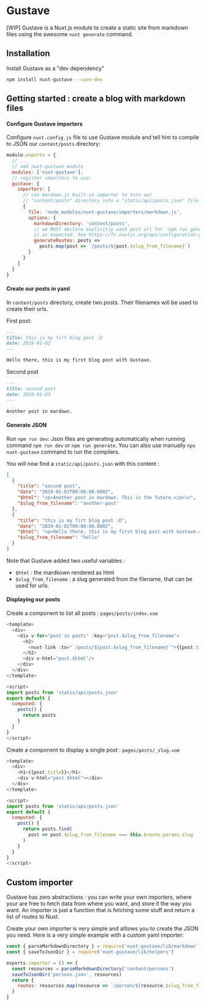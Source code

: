 # Gustave

[WIP] Gustave is a Nuxt.js module to create a static site from markdown files using the awesome `nuxt generate` command.

## Installation

Install Gustave as a "dev dependency"

```sh
npm install nuxt-gustave --save-dev
```

## Getting started : create a blog with markdown files

#### Configure Gustave importers

Configure `nuxt.config.js` file to use Gustave module and tell him to compile to JSON our `content/posts` directory:

```js
module.exports = {
  // ...
  // add nuxt-gustave module
  modules: ['nuxt-gustave'],
  // register importers to use:
  gustave: {
    importers: [
      // use mardown.js built-in importer to turn our
      // "content/posts" directory into a "static/api/posts.json" file.
      {
        file: 'node_modules/nuxt-gustave/importers/markdown.js',
        options: {
          markdownDirectory: 'content/posts',
          // we MUST declare explicitly each post url for 'npm run generate' to work
          // as expected. See https://fr.nuxtjs.org/api/configuration-generate/#routes
          generateRoutes: posts =>
            posts.map(post => `/posts/${post.$slug_from_filename}`)
        }
      }
    ]
  }
}
```

#### Create our posts in yaml

In `content/posts` directory, create two posts. Their filenames will be used to create their urls.

First post:

```markdown
---
title: this is my firt blog post :D
date: 2019-01-02
---

Hello there, this is my first blog post with Gustave.
```

Second post

```markdown
---
title: second post
date: 2019-01-03
---

Another post in mardown.
```

#### Generate JSON

Run `npm run dev`: Json files are generating automatically when running command `npm run dev` or `npm run generate`. You can also use manually `npx nuxt-gustave` command to run the compilers.

You will now find a `static/api/posts.json` with this content :

```json
[
  {
    "title": "second post",
    "date": "2019-01-03T00:00:00.000Z",
    "$html": "<p>Another post in mardown. This is the future.</p>\n",
    "$slug_from_filename": "another-post"
  },
  {
    "title": "this is my firt blog post :D",
    "date": "2019-01-02T00:00:00.000Z",
    "$html": "<p>Hello there, this is my first blog post with Gustave.</p>\n",
    "$slug_from_filename": "hello"
  }
]
```

Note that Gustave added two useful variables :

- `$html` : the mardkown rendered as html
- `$slug_from_filename` : a slug generated from the filename, that can be used for urls.

#### Displaying our posts

Create a component to list all posts : `pages/posts/index.vue`

```js
<template>
  <div>
    <div v-for="post in posts" :key="post.$slug_from_filename">
      <h2>
        <nuxt-link :to="`/posts/${post.$slug_from_filename}`">{{post.title}}</nuxt-link>
      </h2>
      <div v-html="post.$html"/>
    </div>
  </div>
</template>

<script>
import posts from 'static/api/posts.json'
export default {
  computed: {
    posts() {
      return posts
    }
  }
}
</script>
```

Create a component to display a single post : `pages/posts/_slug.vue`

```js
<template>
  <div>
    <h1>{{post.title}}</h1>
    <div v-html="post.$html"></div>
  </div>
</template>

<script>
import posts from 'static/api/posts.json'
export default {
  computed: {
    post() {
      return posts.find(
        post => post.$slug_from_filename === this.$route.params.slug
      )
    }
  }
}
</script>
```

## Custom importer

Gustave has zero abstractions : you can write your own importers, where your are free to fetch data from where you want, and store it the way you want. An importer is just a function that is fetching some stuff and return a list of routes to Nuxt.

Create your own importer is very simple and alltows you to create the JSON you need. Here is a very simple example with a custom yaml importer:

```js
const { parseMarkdownDirectory } = require('nuxt-gustave/lib/markdown')
const { saveToJsonDir } = require('nuxt-gustave/lib/helpers')

exports.importer = () => {
  const resources = parseMarkdownDirectory('content/persons')
  saveToJsonDir('persons.json', resources)
  return {
    routes: resources.map(resource => `/person/${resource.$slug_from_filename}`)
  }
}
```
